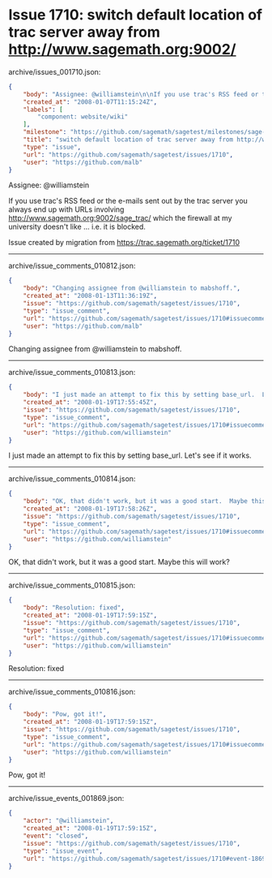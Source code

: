 # Issue 1710: switch default location of trac server away from http://www.sagemath.org:9002/

archive/issues_001710.json:
```json
{
    "body": "Assignee: @williamstein\n\nIf you use trac's RSS feed or the e-mails sent out by the trac server you always end up with URLs involving http://www.sagemath.org:9002/sage_trac/ which the firewall at my university doesn't like ... i.e. it is blocked.\n\nIssue created by migration from https://trac.sagemath.org/ticket/1710\n\n",
    "created_at": "2008-01-07T11:15:24Z",
    "labels": [
        "component: website/wiki"
    ],
    "milestone": "https://github.com/sagemath/sagetest/milestones/sage-2.10.1",
    "title": "switch default location of trac server away from http://www.sagemath.org:9002/",
    "type": "issue",
    "url": "https://github.com/sagemath/sagetest/issues/1710",
    "user": "https://github.com/malb"
}
```
Assignee: @williamstein

If you use trac's RSS feed or the e-mails sent out by the trac server you always end up with URLs involving http://www.sagemath.org:9002/sage_trac/ which the firewall at my university doesn't like ... i.e. it is blocked.

Issue created by migration from https://trac.sagemath.org/ticket/1710





---

archive/issue_comments_010812.json:
```json
{
    "body": "Changing assignee from @williamstein to mabshoff.",
    "created_at": "2008-01-13T11:36:19Z",
    "issue": "https://github.com/sagemath/sagetest/issues/1710",
    "type": "issue_comment",
    "url": "https://github.com/sagemath/sagetest/issues/1710#issuecomment-10812",
    "user": "https://github.com/malb"
}
```

Changing assignee from @williamstein to mabshoff.



---

archive/issue_comments_010813.json:
```json
{
    "body": "I just made an attempt to fix this by setting base_url.  Let's see if it works.",
    "created_at": "2008-01-19T17:55:45Z",
    "issue": "https://github.com/sagemath/sagetest/issues/1710",
    "type": "issue_comment",
    "url": "https://github.com/sagemath/sagetest/issues/1710#issuecomment-10813",
    "user": "https://github.com/williamstein"
}
```

I just made an attempt to fix this by setting base_url.  Let's see if it works.



---

archive/issue_comments_010814.json:
```json
{
    "body": "OK, that didn't work, but it was a good start.  Maybe this will work?",
    "created_at": "2008-01-19T17:58:26Z",
    "issue": "https://github.com/sagemath/sagetest/issues/1710",
    "type": "issue_comment",
    "url": "https://github.com/sagemath/sagetest/issues/1710#issuecomment-10814",
    "user": "https://github.com/williamstein"
}
```

OK, that didn't work, but it was a good start.  Maybe this will work?



---

archive/issue_comments_010815.json:
```json
{
    "body": "Resolution: fixed",
    "created_at": "2008-01-19T17:59:15Z",
    "issue": "https://github.com/sagemath/sagetest/issues/1710",
    "type": "issue_comment",
    "url": "https://github.com/sagemath/sagetest/issues/1710#issuecomment-10815",
    "user": "https://github.com/williamstein"
}
```

Resolution: fixed



---

archive/issue_comments_010816.json:
```json
{
    "body": "Pow, got it!",
    "created_at": "2008-01-19T17:59:15Z",
    "issue": "https://github.com/sagemath/sagetest/issues/1710",
    "type": "issue_comment",
    "url": "https://github.com/sagemath/sagetest/issues/1710#issuecomment-10816",
    "user": "https://github.com/williamstein"
}
```

Pow, got it!



---

archive/issue_events_001869.json:
```json
{
    "actor": "@williamstein",
    "created_at": "2008-01-19T17:59:15Z",
    "event": "closed",
    "issue": "https://github.com/sagemath/sagetest/issues/1710",
    "type": "issue_event",
    "url": "https://github.com/sagemath/sagetest/issues/1710#event-1869"
}
```
